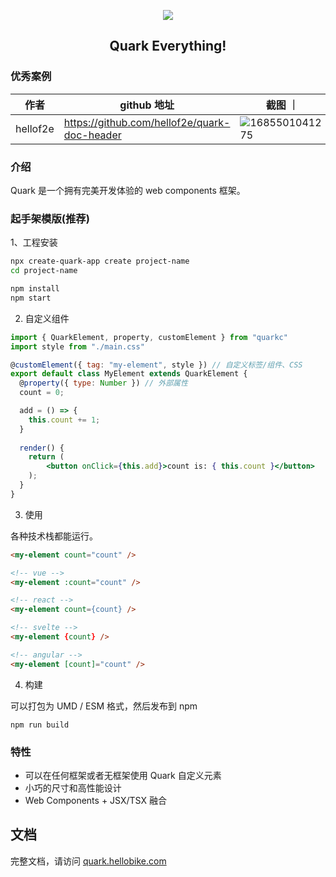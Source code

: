 
<p align="center">
  <a href="https://quark.hellobike.com/">
    <img src="https://github.com/hellof2e/quark/assets/14307551/4fa59176-09f7-422c-8eef-4947b71322c8" >
  </a>
</p>
<h2 align="center"> Quark Everything! </h2>

### 优秀案例
|  作者   | github 地址  | 截图 ｜
|  ----  | ----  | ----- |
| hellof2e  | https://github.com/hellof2e/quark-doc-header | ![1685501041275](https://github.com/hellof2e/quark/assets/14307551/24dd5626-e6a9-452c-9c95-c2cdb8891573) |


### 介绍

Quark 是一个拥有完美开发体验的 web components 框架。

### 起手架模版(推荐)

1、工程安装
```bash
npx create-quark-app create project-name
cd project-name

npm install
npm start
```

2. 自定义组件
```jsx
import { QuarkElement, property, customElement } from "quarkc"
import style from "./main.css"

@customElement({ tag: "my-element", style }) // 自定义标签/组件、CSS
export default class MyElement extends QuarkElement {
  @property({ type: Number }) // 外部属性
  count = 0;

  add = () => {
    this.count += 1;
  }
  
  render() {
    return (
        <button onClick={this.add}>count is: { this.count }</button>
    );
  }
}
```

3. 使用

各种技术栈都能运行。
```html
<my-element count="count" />

<!-- vue -->
<my-element :count="count" />

<!-- react -->
<my-element count={count} />

<!-- svelte -->
<my-element {count} />

<!-- angular -->
<my-element [count]="count" />
```

4. 构建


可以打包为 UMD / ESM 格式，然后发布到 npm
```
npm run build
```

### 特性

* 可以在任何框架或者无框架使用 Quark 自定义元素
* 小巧的尺寸和高性能设计
* Web Components + JSX/TSX 融合


## 文档

完整文档，请访问 [quark.hellobike.com](https://quark.hellobike.com)
